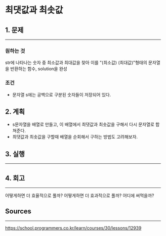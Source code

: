 # 최댓값과 최솟값

## 1. 문제

---

### 원하는 것

str에 나타나는 숫자 중 최소값과 최대값을 찾아 이를 "(최소값) (최대값)"형태의 문자열을 반환하는 함수, solution을 완성

### 조건

- 문자열 s에는 공백으로 구분된 숫자들이 저장되어 있다.

## 2. 계획

- s문자열을 배열로 만들고, 이 배열에서 최댓값과 최솟값을 구해서 다시 문자열로 합쳐준다.
- 최댓값과 최솟값을 구할때 배열을 순회해서 구하는 방법도 고려해보자.

## 3. 실행

---

## 4. 회고

---

어떻게하면 더 효율적으로 풀까?
어떻게하면 더 효과적으로 풀까?
어디에 써먹을까?

## Sources

---

https://school.programmers.co.kr/learn/courses/30/lessons/12939
